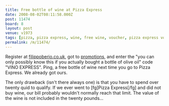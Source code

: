 ```yaml
---
title: Free bottle of wine at Pizza Express
date: 2008-08-02T08:11:58.000Z
post: 11474
board: 8
layout: post
venue: v1973
tags: [pizza, pizza express, wine, free wine, voucher, pizza express voucher, olive oil, filipo berio]
permalink: /m/11474/
---
```

Register at <a href="http://www.filippoberio.co.uk">filippoberio.co.uk</a>, got to <a rel="nofollow noopener" href="http://www.filippoberio.co.uk/p_r_o_m_o_t_i_o_n_s/default.asp?theid=24">promotions</a>, and enter the "you can only possibly know this if you actually bought a bottle of olive oil" code "VINO EXPRESS". Ping, a free bottle of wine next time you go to Pizza Express. We already got ours.

The only drawback (isn't there always one) is that you have to spend over twenty quid to qualify. If we ever went to [fg]Pizza Express[/fg] and did not buy wine, our bill probably wouldn't normally reach that limit. The value of the wine is not included in the twenty pounds...
